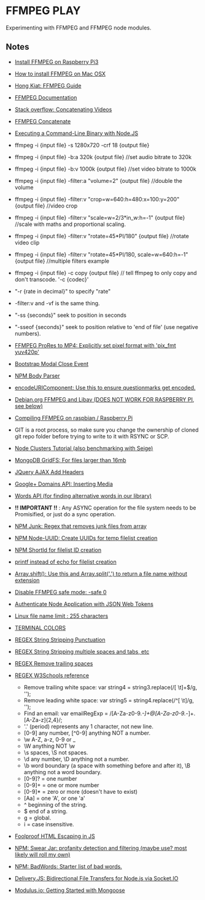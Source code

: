 # FFMPEG PLAY
Experimenting with FFMPEG and FFMPEG node modules.

## Notes
- [Install FFMPEG on Raspberry Pi3](http://hannes.enjoys.it/blog/2016/03/ffmpeg-on-raspbian-raspberry-pi/)
- [How to install FFMPEG on Mac OSX](http://www.renevolution.com/ffmpeg/2013/03/16/how-to-install-ffmpeg-on-mac-os-x.html)
- [Hong Kiat: FFMPEG Guide](http://www.hongkiat.com/blog/ffmpeg-guide/)
- [FFMPEG Documentation](https://ffmpeg.org/ffmpeg.html)
- [Stack overflow: Concatenating Videos](http://stackoverflow.com/questions/7333232/concatenate-two-mp4-files-using-ffmpeg)
- [FFMPEG Concatenate](https://trac.ffmpeg.org/wiki/Concatenate)
- [Executing a Command-Line Binary with Node.JS](http://stackoverflow.com/questions/20643470/execute-a-command-line-binary-with-node-js)
- ffmpeg -i {input file} -s 1280x720 -crf 18 {output file}
- ffmpeg -i {input file} -b:a 320k {output file}    //set audio bitrate to 320k
- ffmpeg -i {input file} -b:v 1000k {output file}   //set video bitrate to 1000k
- ffmpeg -i {input file} -filter:a "volume=2" {output file}     //double the volume
- ffmpeg -i {input file} -filter:v "crop=w=640:h=480:x=100:y=200" {output file}   //video crop
- ffmpeg -i {input file} -filter:v "scale=w=2/3*in_w:h=-1" {output file}           //scale with maths and proportional scaling.
- ffmpeg -i {input file} -filter:v "rotate=45*PI/180" {output file}     //rotate video clip
- ffmpeg -i {input file} -filter:v "rotate=45*PI/180, scale=w=640:h=-1" {output file}   //multiple filters example
- ffmpeg -i {input file} -c copy {output file}      // tell ffmpeg to only copy and don't transcode. '-c {codec}'
- "-r {rate in decimal}" to specify "rate"
- -filter:v and -vf is the same thing.
- "-ss {seconds}" seek to position in seconds
- "-sseof {seconds}" seek to position relative to 'end of file' (use negative numbers).
- [FFMPEG ProRes to MP4: Explicitly set pixel format with 'pix_fmt yuv420p'](http://superuser.com/questions/855678/ffmpeg-mov-prores-to-mp4)
- [Bootstrap Modal Close Event](http://www.coding-issues.com/2014/06/bootstrap-modal-close-event.html)
- [NPM Body Parser](https://www.npmjs.com/package/body-parser)
- [encodeURIComponent: Use this to ensure questionmarks get encoded.](https://developer.mozilla.org/en-US/docs/Web/JavaScript/Reference/Global_Objects/encodeURIComponent)
- [Debian.org FFMPEG and Libav (DOES NOT WORK FOR RASPBERRY PI, see below)](https://wiki.debian.org/ffmpeg)
- [Compiling FFMPEG on raspbian / Raspberry Pi](http://hannes.enjoys.it/blog/2016/03/ffmpeg-on-raspbian-raspberry-pi/)
- GIT is a root process, so make sure you change the ownership of cloned git repo folder before trying to write to it with RSYNC or SCP.
- [Node Clusters Tutorial (also benchmarking with Seige)](http://rowanmanning.com/posts/node-cluster-and-express/)
- [MongoDB GridFS: For files larger than 16mb](https://docs.mongodb.com/v3.0/core/gridfs/)
- [JQuery AJAX Add Headers](http://api.jquery.com/jquery.ajax/)
- [Google+ Domains API: Inserting Media](https://developers.google.com/+/domains/api/media/insert)
- [Words API (for finding alternative words in our library)](https://www.wordsapi.com/)
- **!! IMPORTANT !!** : Any ASYNC operation for the file system needs to be Promisified, or just do a sync operation.
- [NPM Junk: Regex that removes junk files from array](https://www.npmjs.com/package/junk)
- [NPM Node-UUID: Create UUIDs for temp filelist creation](https://www.npmjs.com/package/node-uuid)
- [NPM ShortId for filelist ID creation](https://www.npmjs.com/package/shortid)
- [printf instead of echo for filelist creation](http://unix.stackexchange.com/questions/65803/why-is-printf-better-than-echo)
- [Array.shift(): Use this and Array.split('.') to return a file name without extension](http://www.w3schools.com/jsref/jsref_shift.asp)
- [Disable FFMPEG safe mode: -safe 0](http://stackoverflow.com/questions/38996925/ffmpeg-concat-unsafe-file-name)
- [Authenticate Node Application with JSON Web Tokens](https://scotch.io/tutorials/authenticate-a-node-js-api-with-json-web-tokens)
- [Linux file name limit : 255 characters](http://serverfault.com/questions/9546/filename-length-limits-on-linux)
- [TERMINAL COLORS](http://jafrog.com/2013/11/23/colors-in-terminal.html)
- [REGEX String Stripping Punctuation](http://stackoverflow.com/questions/4328500/how-can-i-strip-all-punctuation-from-a-string-in-javascript-using-regex)
- [REGEX String Stripping multiple spaces and tabs, etc](http://stackoverflow.com/questions/1981349/regex-to-replace-multiple-spaces-with-a-single-space)
- [REGEX Remove trailing spaces](http://stackoverflow.com/questions/9532340/how-to-remove-trailing-white-spaces-using-a-regular-expression-without-removing)
- [REGEX W3Schools reference](http://www.w3schools.com/jsref/jsref_obj_regexp.asp)
    - Remove trailing white space:    var string4 = string3.replace(/[ \t]+$/g, '');
    - Remove leading white space:    var string5 = string4.replace(/^[ \t]/g, '');
    - Find an email:    var emailRegExp = /[A-Za-z0-9._-]+@[A-Za-z0-9._-]+\.[A-Za-z]{2,4}/;
    - '.' (period) represents any 1 character, not new line.
    - [0-9] any number, [^0-9] anything NOT a number.
    - \w A-Z, a-z, 0-9 or _
    - \W anything NOT \w
    - \s spaces, \S not spaces.
    - \d any number, \D anything not a number.
    - \b word boundary (a space with something before and after it), \B anything not a word boundary.
    - [0-9]? = one number
    - [0-9]+ = one or more number
    - [0-9]* = zero or more (doesn't have to exist)
    - [Aa] = one 'A', or one 'a'
    - ^ beginning of the string.
    - $ end of a string.
    - g = global.
    - i = case insensitive.


- [Foolproof HTML Escaping in JS](http://shebang.brandonmintern.com/foolproof-html-escaping-in-javascript/)
- [NPM: Swear Jar: profanity detection and filtering (maybe use? most likely will roll my own)](https://www.npmjs.com/package/swearjar)
- [NPM: BadWords: Starter list of bad words.](https://github.com/MauriceButler/badwords)
- [Delivery.JS: Bidirectional File Transfers for Node.js via Socket.IO](https://www.npmjs.com/package/delivery)
- [Modulus.io: Getting Started with Mongoose](http://blog.modulus.io/getting-started-with-mongoose)


